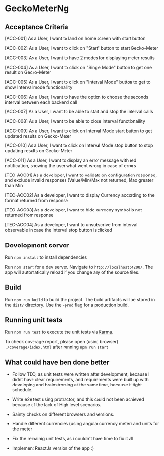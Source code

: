 # GeckoMeterNg

## Acceptance Criteria

[ACC-001] As a User, I want to land on home screen with start button

[ACC-002] As a User, I want to click on "Start" button to start Gecko-Meter

[ACC-003] As a User, I want to have 2 modes for displaying meter results

[ACC-004] As a User, I want to click on "Single Mode" button to get one result on Gecko-Meter

[ACC-005] As a User, I want to click on "Interval Mode" button to get to show Interval mode functionaility

[ACC-006] As a User, I want to have the option to choose the seconds interval between each backend call

[ACC-007] As a User, I want to be able to start and stop the interval calls

[ACC-008] As a User, I want to be able to close interval functionaility

[ACC-009] As a User, I want to click on Interval Mode start button to get updated results on Gecko-Meter

[ACC-010] As a User, I want to click on Interval Mode stop button to stop updating results on Gecko-Meter

[ACC-011] As a User, I want to display an error message with red notification, showing the user what went wrong in case of errors

[TEC-ACC01] As a developer, I want to validate on configuration response, and exclude invalid responses (Value/Min/Max not returned, Max greater than Min

[TEC-ACC02] As a developer, I want to display Currency according to the format returned from response

[TEC-ACC03] As a developer, I want to hide currecny symbol is not returned from response

[TEC-ACC04] As a developer, I want to unsubscrive from interval observable in case the interval stop button is clicked


## Development server

Run `npm install` to install dependencies

Run `npm start` for a dev server. Navigate to `http://localhost:4200/`. The app will automatically reload if you change any of the source files.

## Build

Run `npm run build` to build the project. The build artifacts will be stored in the `dist/` directory. Use the `-prod` flag for a production build.

## Running unit tests

Run `npm run test` to execute the unit tests via [Karma](https://karma-runner.github.io).

To check coverage report, please open (using browser) `./coverage/index.html` after running `npm run start`


## What could have ben done better

- Follow TDD, as unit tests were written after development, because I didnt have clear requirements, and requirements were built up with developing and brainstroming at the same time, because if tight schedule.

- Write e2e test using protractor, and this could not been achieved because of the lack of High level scenarios.

- Sainty checks on different browsers and versions.

- Handle different currencies (using angular currency meter) and units for the meter

- Fix the remainig unit tests, as i couldn't have time to fix it all

- Implement ReactJs version of the app :)
